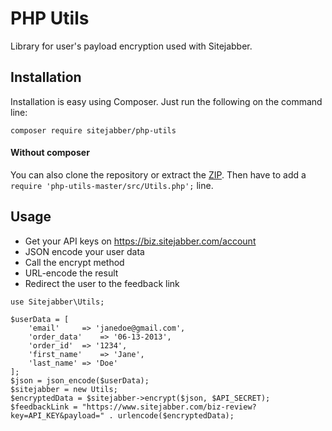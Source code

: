 # PHP Utils

Library for user's payload encryption used with Sitejabber.


## Installation

Installation is easy using Composer. Just run the following on the
command line:

```
composer require sitejabber/php-utils
```

#### Without composer

You can also clone the repository or extract the [ZIP](https://github.com/sitejabber/php-utils/archive/master.zip). Then have to add a `require 'php-utils-master/src/Utils.php';` line.


## Usage

- Get your API keys on https://biz.sitejabber.com/account
- JSON encode your user data
- Call the encrypt method
- URL-encode the result
- Redirect the user to the feedback link

```
use Sitejabber\Utils;

$userData = [
	'email'		=> 'janedoe@gmail.com',
	'order_data'	=> '06-13-2013',
	'order_id'	=> '1234',
	'first_name'	=> 'Jane',
	'last_name'	=> 'Doe'
];
$json = json_encode($userData);
$sitejabber = new Utils; 
$encryptedData = $sitejabber->encrypt($json, $API_SECRET);
$feedbackLink = "https://www.sitejabber.com/biz-review?key=API_KEY&payload=" . urlencode($encryptedData);
```
